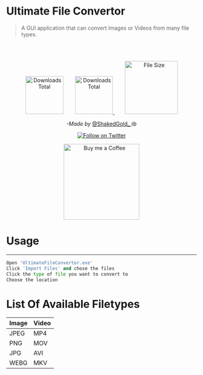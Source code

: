 # Ultimate File Convertor
>  A GUI application that can convert Images or Videos from many file types.<br>

<br><br>
<p align="center">
  <img src="https://img.shields.io/github/downloads/ShakedGold/UltimateFileConvertor/total?color=lime" width="100" alt="Downloads Total"/>
  &nbsp&nbsp&nbsp&nbsp&nbsp&nbsp
  <a href="https://github.com/ShakedGold/UltimateFileConvertor/releases/tag/1.0">
    <img src="https://img.shields.io/github/v/release/ShakedGold/UltimateFileConvertor?color=yellow&include_prereleases" width="100" alt="Downloads Total"/>
  </a>
  &nbsp&nbsp&nbsp&nbsp&nbsp&nbsp
  <img src="https://img.shields.io/github/languages/code-size/ShakedGold/UltimateFileConvertor" width="140" alt="File Size">
</p>
<p align="center">
  <i>-Made by</i> <a href= "https://twitter.com/ShakedGold_" target="blank" title="@ShakedGold_ on twitter"> @ShakedGold_ <img src="https://gourav.io/twitter.svg" style="vertical-  align: middle;  width: 14px; height: 14px;" width="14" height="14" alt="@ShakedGold_ on twitter"> </a>
</p>
<p align="center">
  <a href="https://twitter.com/ShakedGold_" target="blank">
  <img src="https://img.shields.io/badge/ShakedGold_-1da1f2?style=for-the-badge&labelColor=1da1f2&color=1da1f2&logo=twitter&logoColor=white&label=Follow" alt="Follow on Twitter"/>
  </a>
</p>
<p align="center">
  <a href="https://ko-fi.com/shakedgold" target="blank">
  <img src="https://github.com/GorvGoyl/Notion-Boost-browser-extension/raw/master/src/images/readme/bmc.png" width="200" alt="Buy me a Coffee"/>
  </a>
</p>

# Usage

---

```py
Open 'UltimateFileConvertor.exe'
Click 'Import Files' and chose the files
Click the type of file you want to convert to
Choose the location
```

# List Of Available Filetypes
Image | Video
--- | --- |
JPEG | MP4
PNG | MOV
JPG | AVI
WEBG | MKV
